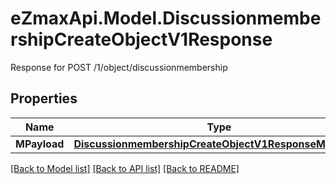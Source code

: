 # eZmaxApi.Model.DiscussionmembershipCreateObjectV1Response
Response for POST /1/object/discussionmembership

## Properties

Name | Type | Description | Notes
------------ | ------------- | ------------- | -------------
**MPayload** | [**DiscussionmembershipCreateObjectV1ResponseMPayload**](DiscussionmembershipCreateObjectV1ResponseMPayload.md) |  | 

[[Back to Model list]](../README.md#documentation-for-models) [[Back to API list]](../README.md#documentation-for-api-endpoints) [[Back to README]](../README.md)

